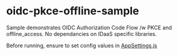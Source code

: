 # oidc-pkce-offline-sample

Sample demonstrates OIDC Authorization Code Flow /w PKCE and offline_access. No dependancies on IDaaS specific libraries.

Before running, ensure to set config values in [AppSettings.js](../blob/main/src/AppSettings.js)
